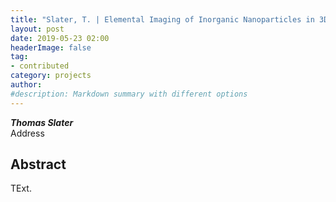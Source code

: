 ```yaml
---
title: "Slater, T. | Elemental Imaging of Inorganic Nanoparticles in 3D Using Single Particle Reconstruction"
layout: post
date: 2019-05-23 02:00
headerImage: false
tag:
- contributed
category: projects
author:
#description: Markdown summary with different options
---
```


_**Thomas Slater**_<br/>
Address<br/>

## Abstract

TExt. <br/>

